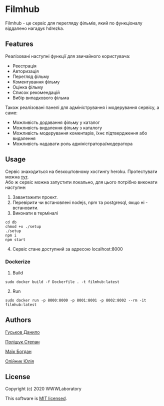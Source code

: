 # Filmhub

Filmhub - це сервіс для перегляду фільмів, який по функціоналу віддалено нагадує hdrezka.

## Features

Реалізовані наступні функції для звичайного користувача:

- Реєстрація
- Авторизація
- Перегляд фільму
- Коментування фільму
- Оцінка фільму
- Список рекомендацій
- Вибір випадкового фільма

Також реалізовані панелі для адміністрування і модерування сервісу, а саме:

- Можливість додавання фільму у каталог
- Можливість видалення фільму з каталогу
- Можливість модерування коментарів, їхнє підтвердження або видалення
- Можливість надавати роль адміністратора/модератора

## Usage

Сервіс знаходиться на безкоштовному хостингу heroku. Протестувати можна [тут](https://filmhubb.herokuapp.com).  
Або ж сервіс можна запустити локально, для цього потрібно виконати наступне:

1.  Завантажити проект.
2.  Перевірити чи встановлені nodejs, npm та postgresql, якщо ні - встановити.
3.  Виконати в термiналi

```
cd db
chmod +x ./setup
./setup
npm i
npm start
```

4. Сервiс стане доступний за адресою localhost:8000

### Dockerize

1. Build

```
sudo docker build -f Dockerfile . -t filmhub:latest
```

2. Run

```
sudo docker run -p 8000:8000 -p 8001:8001 -p 8002:8002 --rm -it filmhub:latest
```

## Authors

[Гуськов Данило](https://github.com/imnetcat)

[Поліщук Степан](https://github.com/Professor108)

[Маїк Богдан](https://github.com/Storkki)

[Олійник Юлія](https://github.com/Yulia02)

## License

Copyright (c) 2020 WWWLaboratory

This software is [MIT licensed](./LICENSE).
